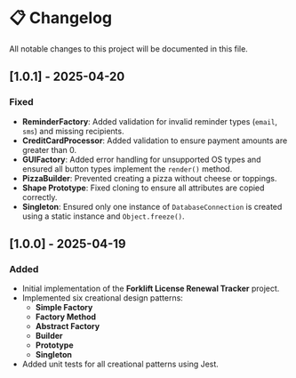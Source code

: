 # 📋 Changelog

All notable changes to this project will be documented in this file.

## [1.0.1] - 2025-04-20
### Fixed
- **ReminderFactory**: Added validation for invalid reminder types (`email`, `sms`) and missing recipients.
- **CreditCardProcessor**: Added validation to ensure payment amounts are greater than 0.
- **GUIFactory**: Added error handling for unsupported OS types and ensured all button types implement the `render()` method.
- **PizzaBuilder**: Prevented creating a pizza without cheese or toppings.
- **Shape Prototype**: Fixed cloning to ensure all attributes are copied correctly.
- **Singleton**: Ensured only one instance of `DatabaseConnection` is created using a static instance and `Object.freeze()`.

## [1.0.0] - 2025-04-19
### Added
- Initial implementation of the **Forklift License Renewal Tracker** project.
- Implemented six creational design patterns:
  - **Simple Factory**
  - **Factory Method**
  - **Abstract Factory**
  - **Builder**
  - **Prototype**
  - **Singleton**
- Added unit tests for all creational patterns using Jest.